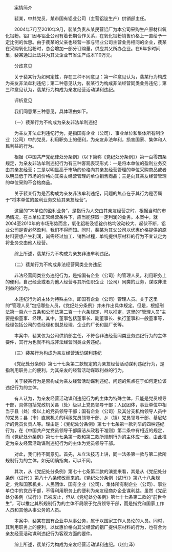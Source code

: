 　　案情简介

　　裴某，中共党员，某市国有铝业公司（主营铝锭生产）供销部主任。

　　2004年7月至2010年9月，裴某负责从某民营铝厂为本公司采购生产原材料氧化铝粉。铝厂因与铝业公司有着长期合作关系，在氧化铝粉销售价格上一直给予一定比例的优惠。由于裴某的父亲也经营一家与铝业公司主营业务相同的企业，裴某在采购氧化铝粉时，总会增加一部分订购量，供应其父所办企业。在6年多时间里，裴某通过此法共为其父企业节省生产成本110万元。

　　分歧意见

　　关于裴某行为如何定性，存在三种不同意见：第一种意见认为，裴某行为构成为亲友非法牟利违纪；第二种意见认为，裴某行为构成非法经营同类业务违纪；第三种意见认为，裴某行为构成为亲友经营活动谋利违纪。

　　评析意见

　　我们同意第三种意见，具体理由如下。

　　（一）裴某行为不构成为亲友非法牟利违纪

　　为亲友非法牟利违纪行为，是指国有企业（公司）、事业单位和集体所有制企业（公司）中的党员，利用职务上的便利，为亲友非法牟利，损害国家、集体和人民利益的行为。

　　根据《中国共产党纪律处分条例》（以下简称《党纪处分条例》）第一百零四条规定，为亲友非法牟利违纪行为有三种客观表现形式：一是将本单位的盈利业务交由其亲友经营；二是以明显高于市场的价格向其亲友经营管理的单位采购商品或者以明显低于市场的价格向其亲友经营管理的单位销售商品；三是向其亲友经营管理的单位采购不合格商品。

　　关于裴某行为是否构成为亲友非法牟利违纪，问题的焦点在于其行为是否属于“将本单位的盈利业务交给其亲友经营”。

　　这里的“本单位的盈利业务”，是指行为人交由其亲友经营之时，根据当时的市场情况，在本单位正常经营条件下，应当能获取一定利润的业务。本案中，就2004至2010年的市场形势而言，氧化铝粉及铝锭价格均波动较大、起伏不断，铝业公司是否必然盈利，我们不得而知。同时，裴某为其父公司以优惠价格提供的原材料要想产生利润，尚需经过加工、销售过程，单纯提供原材料的行为不宜认定为将业务交由他人经营。

　　综上所述，裴某行为不构成为亲友非法牟利违纪。

　　（二）裴某行为不构成非法经营同类业务违纪

　　非法经营同类业务违纪行为，是指国有企业（公司）的管理人员，利用职务上的便利，自己经营或者为他人经营与其所任职企业（公司）同类的业务，谋取非法利益的行为。

　　本违纪行为的主体为特殊主体，即国有企业（公司）管理人员。关于这里的“管理人员”包括哪些人员，《党纪处分条例》并未作出具体规定。但是，根据刑法第一百六十五条和公司法第二百一十六条规定，可以推定，这里的“管理人员”主要是指董事、经理。其中，董事包括董事长、副董事长、执行董事和一般董事等，经理包括公司的总经理和副总经理、企业的厂长和副厂长等。

　　本案中，裴某仅为公司供销部主任，不符合非法经营同类业务违纪行为的主体要件，其行为也就不构成非法经营同类业务违纪。

　　（三）裴某行为构成为亲友经营活动谋利违纪

　　《党纪处分条例》第七十七条第二款规定的为亲友经营活动谋利违纪行为，是指利用职务上的便利，为其亲友的经营活动谋取利益的行为。

　　关于裴某行为是否构成为亲友经营活动谋利违纪，问题的焦点在于如何定位该违纪行为的主体。

　　有人认为，为亲友经营活动谋利违纪行为的主体为特殊主体，只能是党员领导干部，具体包括党政机关县（处）级以上党员领导干部；人民团体，事业单位中相当于县（处）级以上的党员领导干部；国有企业（公司）及其分支机构领导人员中的党员；县（市）直属机关的科级党员领导干部、乡（镇）党员领导干部、基层站所的党员负责人等。理由是：《党纪处分条例》第七十七条第一款列举的四种违纪行为，在《中国共产党党员领导干部廉洁从政若干准则》第二条中有相近的规定，而《党纪处分条例》第七十七条第一款和第二款所规制行为的主体应一致，由此推定为亲友经营活动谋利违纪行为的主体为党员领导干部。

　　对此，我们持不同意见。首先，从立法技巧上讲，同一法条第一款与第二款所规制行为的主体，如无明确指向，可以不同。

　　其次，从《党纪处分条例》第七十七条第二款的演变来看，其是从《党纪处分条例（试行）》第八十八条修改而来的。《党纪处分条例（试行）》第八十八条规定，党和国家机关、人民团体、国有企业（公司）、集体所有制企业（公司）、事业单位中的党员干部，不得利用职务上的便利为亲友经商办企业谋利益。虽然《党纪处分条例（试行）》已被废止，但从《党纪处分条例》第七十七条第二款的“前世今生”，可以推定其所规制行为的主体不局限于党员领导干部，而是指党和国家工作人员和其他从事公务的人员。

　　本案中，裴某在国有企业中从事公务，属于以国家工作人员论的人员。同时，其利用职务上的便利，以优惠价格向其父经营的铝厂提供原材料的行为，也符合为亲友经营活动谋利违纪行为客观方面的要件。

　　综上所述，裴某行为构成为亲友经营活动谋利违纪。（赵红泽）